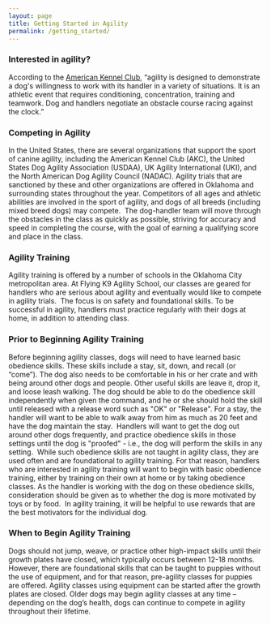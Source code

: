```yaml
---
layout: page
title: Getting Started in Agility
permalink: /getting_started/
---
```


### Interested in agility?

According to the [American Kennel Club](http://www.akc.org/events/agility/what-is-agility/), “agility is designed to demonstrate a dog's willingness to work with its handler in a variety of situations. It is an athletic event that requires conditioning, concentration, training and teamwork. Dog and handlers negotiate an obstacle course racing against the clock.”

### Competing in Agility

In the United States, there are several organizations that support the sport of canine agility, including the American Kennel Club (AKC), the United States Dog Agility Association (USDAA), UK Agility International (UKI), and the North American Dog Agility Council (NADAC).  Agility trials that are sanctioned by these and other organizations are offered in Oklahoma and surrounding states throughout the year.  Competitors of all ages and athletic abilities are involved in the sport of agility, and dogs of all breeds (including mixed breed dogs) may compete.  The dog-handler team will move through the obstacles in the class as quickly as possible, striving for accuracy and speed in completing the course, with the goal of earning a qualifying score and place in the class.

### Agility Training

Agility training is offered by a number of schools in the Oklahoma City metropolitan area.  At Flying K9 Agility School, our classes are geared for handlers who are serious about agility and eventually would like to compete in agility trials.  The focus is on safety and foundational skills.  To be successful in agility, handlers must practice regularly with their dogs at home, in addition to attending class.

### Prior to Beginning Agility Training

Before beginning agility classes, dogs will need to have learned basic obedience skills.  These skills include a stay, sit, down, and recall (or “come”).  The dog also needs to be comfortable in his or her crate and with being around other dogs and people.  Other useful skills are leave it, drop it, and loose leash walking.  The dog should be able to do the obedience skill independently when given the command, and he or she should hold the skill until released with a release word such as "OK" or "Release".  For a stay, the handler will want to be able to walk away from him as much as 20 feet and have the dog maintain the stay.  Handlers will want to get the dog out around other dogs frequently, and practice obedience skills in those settings until the dog is "proofed" - i.e., the dog will perform the skills in any setting.  While such obedience skills are not taught in agility class, they are used often and are foundational to agility training.  For that reason, handlers who are interested in agility training will want to begin with basic obedience training, either by training on their own at home or by taking obedience classes.  As the handler is working with the dog on these obedience skills, consideration should be given as to whether the dog is more motivated by toys or by food.  In agility training, it will be helpful to use rewards that are the best motivators for the individual dog.

### When to Begin Agility Training

Dogs should not jump, weave, or practice other high-impact skills until their growth plates have closed, which typically occurs between 12-18 months.  However, there are foundational skills that can be taught to puppies without the use of equipment, and for that reason, pre-agility classes for puppies are offered.  Agility classes using equipment can be started after the growth plates are closed.  Older dogs may begin agility classes at any time – depending on the dog’s health, dogs can continue to compete in agility throughout their lifetime.
